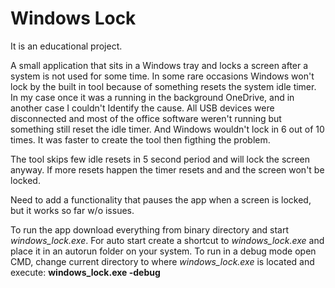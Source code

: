 # Windows Lock
It is an educational project. 

A small application that sits in a Windows tray and locks a screen after a system is not used for some time.
In some rare occasions Windows won't lock by the built in tool because of something resets the system idle timer.
In my case once it was a running in the background OneDrive, and in another case I couldn't Identify the cause.
All USB devices were disconnected and most of the office software weren't running but something still reset the idle timer.
And Windows wouldn't lock in 6 out of 10 times.
It was faster to create the tool then figthing the problem.

The tool skips few idle resets in 5 second period and will lock the screen anyway.
If more resets happen the timer resets and and the screen won't be locked.

Need to add a functionality that pauses the app when a screen is locked, but it works so far w/o issues.

To run the app download everything from binary directory and start *windows_lock.exe*.
For auto start create a shortcut to *windows_lock.exe* and place it in an autorun folder on your system.
To run in a debug mode open CMD, change current directory to where *windows_lock.exe* is located and execute: **windows_lock.exe -debug**
